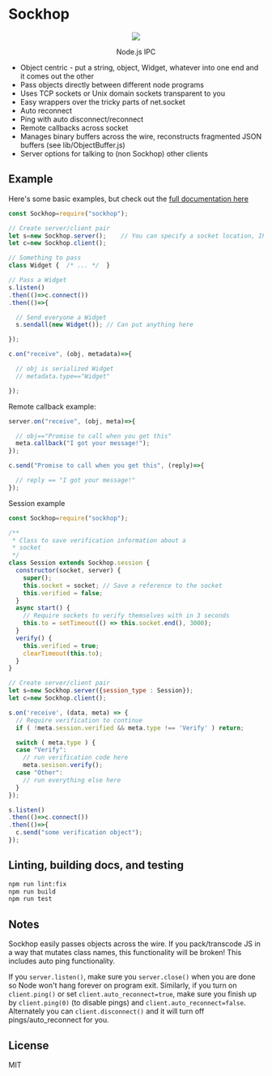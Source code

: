 # Sockhop

<p align="center">
  <img src="https://raw.githubusercontent.com/DaxBot/sockhop/master/assets/sockhop_365px.png">
  <p align="center">Node.js IPC</p>
</p>

- Object centric - put a string, object, Widget, whatever into one end and it comes out the other
- Pass objects directly between different node programs
- Uses TCP sockets or Unix domain sockets transparent to you
- Easy wrappers over the tricky parts of net.socket
- Auto reconnect  
- Ping with auto disconnect/reconnect
- Remote callbacks across socket
- Manages binary buffers across the wire, reconstructs fragmented JSON buffers (see lib/ObjectBuffer.js)
- Server options for talking to (non Sockhop) other clients

## Example
Here's some basic examples, but check out the [full documentation here](API.md)

```javascript
const Sockhop=require("sockhop");

// Create server/client pair
let s=new Sockhop.server();    // You can specify a socket location, IP address, etc. or it will pick defaults
let c=new Sockhop.client();

// Something to pass 
class Widget {  /* ... */  }

// Pass a Widget
s.listen()
.then(()=>c.connect())
.then(()=>{

  // Send everyone a Widget 
  s.sendall(new Widget()); // Can put anything here

});

c.on("receive", (obj, metadata)=>{

  // obj is serialized Widget
  // metadata.type=="Widget"

});  

```

Remote callback example:
```javascript
server.on("receive", (obj, meta)=>{

  // obj=="Promise to call when you get this"
  meta.callback("I got your message!");
});

c.send("Promise to call when you get this", (reply)=>{

  // reply == "I got your message!"
});
```

Session example
```javascript
const Sockhop=require("sockhop");

/**
 * Class to save verification information about a
 * socket
 */
class Session extends Sockhop.session {
  constructor(socket, server) {
    super();
    this.socket = socket; // Save a reference to the socket
    this.verified = false;
  }
  async start() {
    // Require sockets to verify themselves with in 3 seconds
    this.to = setTimeout(() => this.socket.end(), 3000);
  }
  verify() {
    this.verified = true;
    clearTimeout(this.to);
  }
}

// Create server/client pair
let s=new Sockhop.server({session_type : Session});
let c=new Sockhop.client();

s.on('receive', (data, meta) => {
  // Require verification to continue
  if ( !meta.session.verified && meta.type !== 'Verify' ) return;

  switch ( meta.type ) {
  case "Verify":
    // run verification code here
    meta.sesison.verify();
  case "Other":
    // run everything else here
  }
});

s.listen()
.then(()=>c.connect())
.then(()=>{
  c.send("some verification object");
});
```



## Linting, building docs, and testing
```sh
npm run lint:fix
npm run build
npm run test
```

## Notes
Sockhop easily passes objects across the wire.  If you pack/transcode JS in a way that mutates class names, this functionality will be broken!  This includes auto ping functionality.

If you ```server.listen()```, make sure you ```server.close()``` when you are done so Node won't hang forever on program exit.  Similarly, if you turn on ```client.ping()``` or set ```client.auto_reconnect=true```, make sure you finish up by ```client.ping(0)``` (to disable pings) and ```client.auto_reconnect=false```.  Alternately you can ```client.disconnect()``` and it will turn off pings/auto_reconnect for you.

## License
MIT
